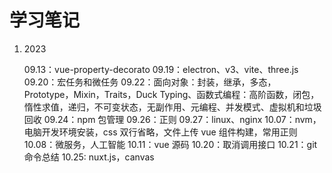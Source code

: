 # 学习笔记

1. 2023

   09.13：vue-property-decorato
   09.19：electron、v3、vite、three.js
   09.20：宏任务和微任务
   09.22：面向对象：封装，继承，多态，Prototype，Mixin，Traits，Duck Typing、函数式编程：高阶函数，闭包，惰性求值，递归，不可变状态，无副作用、元编程、并发模式、虚拟机和垃圾回收
   09.24：npm 包管理
   09.26：正则
   09.27：linux、nginx
   10.07：nvm，电脑开发环境安装，css 双行省略，文件上传 vue 组件构建，常用正则
   10.08：微服务，人工智能
   10.11：vue 源码
   10.20：取消调用接口
   10.21：git 命令总结
   10.25: nuxt.js，canvas
